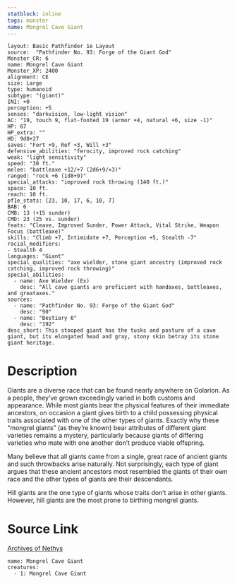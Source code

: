 ```yaml
---
statblock: inline
tags: monster
name: Mongrel Cave Giant
---
```

```statblock
layout: Basic Pathfinder 1e Layout
source:  "Pathfinder No. 93: Forge of the Giant God"
Monster_CR: 6
name: Mongrel Cave Giant
Monster_XP: 2400
alignment: CE
size: Large
type: humanoid
subtype: "(giant)"
INI: +0
perception: +5
senses: "darkvision, low-light vision"
AC: "19, touch 9, flat-footed 19 (armor +4, natural +6, size -1)"
HP: 67
HP_extra: ""
HD: 9d8+27
saves: "Fort +9, Ref +3, Will +3"
defensive_abilities: "ferocity, improved rock catching"
weak: "light sensitivity"
speed: "30 ft."
melee: "battleaxe +12/+7 (2d6+9/×3)"
ranged: "rock +6 (1d8+9)"
special_attacks: "improved rock throwing (140 ft.)"
space: 10 ft.
reach: 10 ft.
pf1e_stats: [23, 10, 17, 6, 10, 7]
BAB: 6
CMB: 13 (+15 sunder)
CMD: 23 (25 vs. sunder)
feats: "Cleave, Improved Sunder, Power Attack, Vital Strike, Weapon Focus (battleaxe)"
skills: "Climb +7, Intimidate +7, Perception +5, Stealth -7"
racial_modifiers:
- Stealth 4
languages: "Giant"
special_qualities: "axe wielder, stone giant ancestry (improved rock catching, improved rock throwing)"
special_abilities:
  - name: Axe Wielder (Ex)
    desc: "All cave giants are proficient with handaxes, battleaxes, and greataxes."
sources:
  - name: "Pathfinder No. 93: Forge of the Giant God"
    desc: "90"
  - name: "Bestiary 6"
    desc: "192"
desc_short: This stooped giant has the tusks and posture of a cave giant, but its elongated head and gray, stony skin betray its stone giant heritage.
```
# Description
Giants are a diverse race that can be found nearly anywhere on Golarion. As a people, they’ve grown exceedingly varied in both customs and appearance. While most giants bear the physical features of their immediate ancestors, on occasion a giant gives birth to a child possessing physical traits associated with one of the other types of giants. Exactly why these “mongrel giants” (as they’re known) bear attributes of different giant varieties remains a mystery, particularly because giants of differing varieties who mate with one another don’t produce viable offspring.

Many believe that all giants came from a single, great race of ancient giants and such throwbacks arise naturally. Not surprisingly, each type of giant argues that these ancient ancestors most resembled the giants of their own race and the other types of giants are their descendants.

Hill giants are the one type of giants whose traits don’t arise in other giants. However, hill giants are the most prone to birthing mongrel giants.
# Source Link
[Archives of Nethys](https://aonprd.com/MonsterDisplay.aspx?ItemName=Mongrel%20Cave%20Giant)
```encounter-table
name: Mongrel Cave Giant
creatures:
  - 1: Mongrel Cave Giant
```
